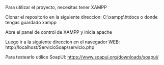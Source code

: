Para utilizar el proyecto, necesitas tener XAMPP

Clonar el repositorio en la siguiente direccion: C:\xampp\htdocs o donde tengas guardado xampp

Abre el panel de control de XAMPP y inicia apache

Luego ir a la siguiente direccion en el navegador WEB: http://localhost/ServicioSoap/servicio.php

Para testearlo utilice SoapUI: https://www.soapui.org/downloads/soapui/
